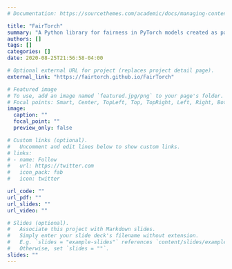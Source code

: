 ```yaml
---
# Documentation: https://sourcethemes.com/academic/docs/managing-content/

title: "FairTorch"
summary: "A Python library for fairness in PyTorch models created as part of the PyTorch Summer Hackathon 2020."
authors: []
tags: []
categories: []
date: 2020-08-25T21:56:58-04:00

# Optional external URL for project (replaces project detail page).
external_link: "https://fairtorch.github.io/FairTorch"

# Featured image
# To use, add an image named `featured.jpg/png` to your page's folder.
# Focal points: Smart, Center, TopLeft, Top, TopRight, Left, Right, BottomLeft, Bottom, BottomRight.
image:
  caption: ""
  focal_point: ""
  preview_only: false

# Custom links (optional).
#   Uncomment and edit lines below to show custom links.
# links:
# - name: Follow
#   url: https://twitter.com
#   icon_pack: fab
#   icon: twitter

url_code: ""
url_pdf: ""
url_slides: ""
url_video: ""

# Slides (optional).
#   Associate this project with Markdown slides.
#   Simply enter your slide deck's filename without extension.
#   E.g. `slides = "example-slides"` references `content/slides/example-slides.md`.
#   Otherwise, set `slides = ""`.
slides: ""
---
```

